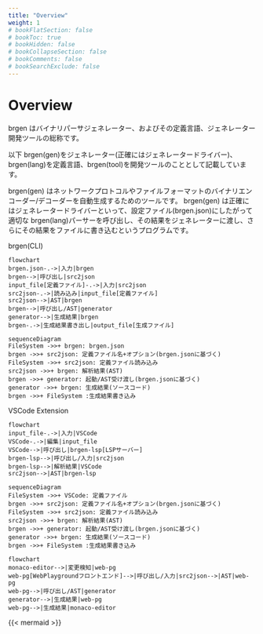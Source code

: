 ```yaml
---
title: "Overview"
weight: 1
# bookFlatSection: false
# bookToc: true
# bookHidden: false
# bookCollapseSection: false
# bookComments: false
# bookSearchExclude: false
---
```


# Overview

brgen はバイナリパーサジェネレーター、およびその定義言語、ジェネレーター開発ツールの総称です。

以下 brgen(gen)をジェネレーター(正確にはジェネレータードライバー)、brgen(lang)を定義言語、brgen(tool)を開発ツールのこととして記載しています。

brgen(gen) はネットワークプロトコルやファイルフォーマットのバイナリエンコーダー/デコーダーを自動生成するためのツールです。
brgen(gen) は正確にはジェネレータードライバーといって、設定ファイル(brgen.json)にしたがって適切な brgen(lang)パーサーを呼び出し、その結果をジェネレーターに渡し、さらにその結果をファイルに書き込むというプログラムです。

brgen(CLI)

```mermaid
flowchart
brgen.json-.->|入力|brgen
brgen-->|呼び出し|src2json
input_file[定義ファイル]-.->|入力|src2json
src2json-.->|読み込み|input_file[定義ファイル]
src2json-->|AST|brgen
brgen-->|呼び出し/AST|generator
generator-->|生成結果|brgen
brgen-.->|生成結果書き出し|output_file[生成ファイル]

```

```mermaid
sequenceDiagram
FileSystem ->>+ brgen: brgen.json
brgen ->>+ src2json: 定義ファイル名+オプション(brgen.jsonに基づく)
FileSystem ->>+ src2json: 定義ファイル読み込み
src2json ->>+ brgen: 解析結果(AST)
brgen ->>+ generator: 起動/AST受け渡し(brgen.jsonに基づく)
generator ->>+ brgen: 生成結果(ソースコード)
brgen ->>+ FileSystem :生成結果書き込み

```

VSCode Extension

```mermaid
flowchart
input_file-.->|入力|VSCode
VSCode-.->|編集|input_file
VSCode-->|呼び出し|brgen-lsp[LSPサーバー]
brgen-lsp-->|呼び出し/入力|src2json
brgen-lsp-->|解析結果|VSCode
src2json-->|AST|brgen-lsp
```

```mermaid
sequenceDiagram
FileSystem ->>+ VSCode: 定義ファイル
brgen ->>+ src2json: 定義ファイル名+オプション(brgen.jsonに基づく)
FileSystem ->>+ src2json: 定義ファイル読み込み
src2json ->>+ brgen: 解析結果(AST)
brgen ->>+ generator: 起動/AST受け渡し(brgen.jsonに基づく)
generator ->>+ brgen: 生成結果(ソースコード)
brgen ->>+ FileSystem :生成結果書き込み
```

```mermaid
flowchart
monaco-editor-->|変更検知|web-pg
web-pg[WebPlaygroundフロントエンド]-->|呼び出し/入力|src2json-->|AST|web-pg
web-pg-->|呼び出し/AST|generator
generator-->|生成結果|web-pg
web-pg-->|生成結果|monaco-editor
```

{{< mermaid >}}
